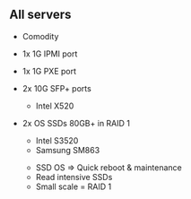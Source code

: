 ---
---
## All servers
- Comodity
- 1x 1G IPMI port
- 1x 1G PXE port
- 2x 10G SFP+ ports
  - Intel X520
- 2x OS SSDs 80GB+ in RAID 1
  - Intel S3520
  - Samsung SM863

  <aside class="notes">
    <ul>
      <li>SSD OS => Quick reboot & maintenance</li>
      <li>Read intensive SSDs</li>
      <li>Small scale = RAID 1</li>
    </ul>
  </aside>
